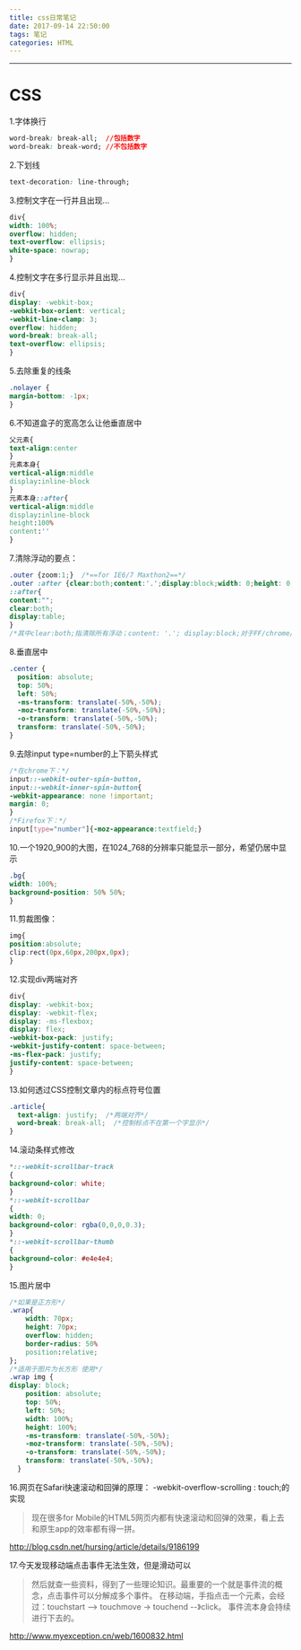 ```yaml
---
title: css日常笔记
date: 2017-09-14 22:50:00
tags: 笔记
categories: HTML
---
```

------

<!-- more -->


# CSS

1.字体换行

  ```css
  word-break: break-all;  //包括数字
  word-break: break-word; //不包括数字
  ```

2.下划线

  ```css
  text-decoration: line-through;
  ```

3.控制文字在一行并且出现...

  ```css
  div{
  width: 100%;
  overflow: hidden;
  text-overflow: ellipsis;
  white-space: nowrap;
  }
  ```

4.控制文字在多行显示并且出现...

  ```css
  div{
  display: -webkit-box;
  -webkit-box-orient: vertical;
  -webkit-line-clamp: 3;
  overflow: hidden;
  word-break: break-all;
  text-overflow: ellipsis;
  }
  ```

5.去除重复的线条

  ```css
  .nolayer {
  margin-bottom: -1px;
  }
  ```

6.不知道盒子的宽高怎么让他垂直居中

  ```css
  父元素{
  text-align:center
  }
  元素本身{
  vertical-align:middle
  display:inline-block
  }
  元素本身::after{
  vertical-align:middle
  display:inline-block
  height:100%
  content:''
  }
  ```

7.清除浮动的要点：

  ```css
  .outer {zoom:1;}  /*==for IE6/7 Maxthon2==*/
  .outer :after {clear:both;content:'.';display:block;width: 0;height: 0;visibility:hidden;}
  ::after{
  content:"";
  clear:both;
  display:table;
  }
  /*其中clear:both;指清除所有浮动；content: '.'; display:block;对于FF/chrome/opera/IE8不能缺少，其中content（）可以取值也可以为空。visibility:hidden;的作用是允许浏览器渲染它，但是不显示出来，这样才能实现清除浮动。*/
  ```

8.垂直居中

  ```css
  .center {
    position: absolute;
    top: 50%;
    left: 50%;
    -ms-transform: translate(-50%,-50%);
    -moz-transform: translate(-50%,-50%);
    -o-transform: translate(-50%,-50%);
    transform: translate(-50%,-50%);
  }
  ```

9.去除input type=number的上下箭头样式

  ```css
  /*在chrome下：*/
  input::-webkit-outer-spin-button,
  input::-webkit-inner-spin-button{
  -webkit-appearance: none !important;
  margin: 0;
  }
  /*Firefox下：*/
  input[type="number"]{-moz-appearance:textfield;}
  ```

10.一个1920_900的大图，在1024_768的分辨率只能显示一部分，希望仍居中显示

  ```css
  .bg{
  width: 100%;
  background-position: 50% 50%;
  }
  ```

11.剪裁图像：

  ```css
  img{
  position:absolute;
  clip:rect(0px,60px,200px,0px);
  }
  ```

12.实现div两端对齐

  ```css
  div{
  display: -webkit-box;
  display: -webkit-flex;
  display: -ms-flexbox;
  display: flex;
  -webkit-box-pack: justify;
  -webkit-justify-content: space-between;
  -ms-flex-pack: justify;
  justify-content: space-between;
  }
  ```

13.如何透过CSS控制文章内的标点符号位置

```css
.article{
  text-align: justify;  /*两端对齐*/
  word-break: break-all;  /*控制标点不在第一个字显示*/
}
```

14.滚动条样式修改

  ```css
  *::-webkit-scrollbar-track
  {
  background-color: white;
  }
  *::-webkit-scrollbar
  {
  width: 0;
  background-color: rgba(0,0,0,0.3);
  }
  *::-webkit-scrollbar-thumb
  {
  background-color: #e4e4e4;
  }
  ```

15.图片居中

```css
/*如果是正方形*/
.wrap{
    width: 70px;
    height: 70px;
    overflow: hidden;
    border-radius: 50%
    position:relative;
};
/*适用于图片为长方形 使用*/
.wrap img {
display: block;
    position: absolute;
    top: 50%;
    left: 50%;
    width: 100%;
    height: 100%;
    -ms-transform: translate(-50%,-50%);
    -moz-transform: translate(-50%,-50%);
    -o-transform: translate(-50%,-50%);
    transform: translate(-50%,-50%);
  }
```

16.网页在Safari快速滚动和回弹的原理： -webkit-overflow-scrolling : touch;的实现

> 现在很多for Mobile的HTML5网页内都有快速滚动和回弹的效果，看上去和原生app的效率都有得一拼。

<http://blog.csdn.net/hursing/article/details/9186199>

17.今天发现移动端点击事件无法生效，但是滑动可以

> 然后就查一些资料，得到了一些理论知识。最重要的一个就是事件流的概念，点击事件可以分解成多个事件。 在移动端，手指点击一个元素，会经过：touchstart --> touchmove -> touchend --》click。 事件流本身会持续进行下去的。

<http://www.myexception.cn/web/1600832.html>
